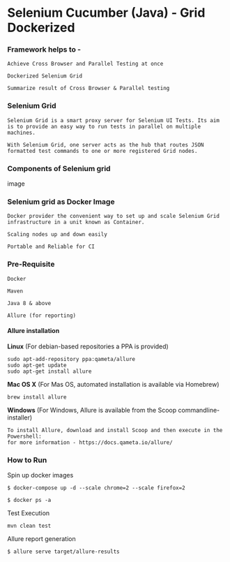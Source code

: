 # Selenium Cucumber (Java) - Grid Dockerized

### Framework helps to -
    Achieve Cross Browser and Parallel Testing at once

    Dockerized Selenium Grid

    Summarize result of Cross Browser & Parallel testing

### Selenium Grid

    Selenium Grid is a smart proxy server for Selenium UI Tests. Its aim is to provide an easy way to run tests in parallel on multiple machines.

    With Selenium Grid, one server acts as the hub that routes JSON formatted test commands to one or more registered Grid nodes.

### Components of Selenium grid
image

### Selenium grid as Docker Image
    Docker provider the convenient way to set up and scale Selenium Grid infrastructure in a unit known as Container. 

    Scaling nodes up and down easily

    Portable and Reliable for CI

### Pre-Requisite
    Docker

    Maven

    Java 8 & above

    Allure (for reporting)

#### Allure installation

**Linux** (For debian-based repositories a PPA is provided)

    sudo apt-add-repository ppa:qameta/allure
    sudo apt-get update
    sudo apt-get install allure


**Mac OS X** (For Mas OS, automated installation is available via Homebrew)

    brew install allure

**Windows** (For Windows, Allure is available from the Scoop commandline-installer)

    To install Allure, download and install Scoop and then execute in the Powershell:
    for more information - https://docs.qameta.io/allure/

### How to Run

Spin up docker images

    $ docker-compose up -d --scale chrome=2 --scale firefox=2
    
    $ docker ps -a

Test Execution

    mvn clean test

Allure report generation

    $ allure serve target/allure-results


